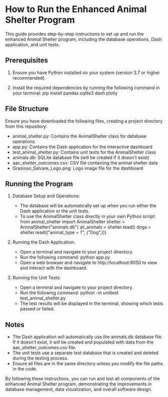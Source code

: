 # How to Run the Enhanced Animal Shelter Program

This guide provides step-by-step instructions to set up and run the enhanced Animal Shelter program, including the database operations, Dash application, and unit tests.

## Prerequisites

1. Ensure you have Python installed on your system (version 3.7 or higher recommended).

2. Install the required dependencies by running the following command in your terminal:
   pip install pandas sqlite3 dash plotly

## File Structure

Ensure you have downloaded the following files, creating a project directory from this repository:
- animal_shelter.py: Contains the AnimalShelter class for database operations
- app.py: Contains the Dash application for the interactive dashboard
- test_animal_shelter.py: Contains unit tests for the AnimalShelter class
- animals.db: SQLite database file (will be created if it doesn't exist)
- aac_shelter_outcomes.csv: CSV file containing the animal shelter data
- Grazioso_Salvare_Logo.png: Logo image file for the dashboard

## Running the Program

1. Database Setup and Operations:
   - The database will be automatically set up when you run either the Dash application or the unit tests.
   - To use the AnimalShelter class directly in your own Python script:
     from animal_shelter import AnimalShelter
     shelter = AnimalShelter("animals.db")
     all_animals = shelter.read()
     dogs = shelter.read(("animal_type = ?", ("Dog",)))

2. Running the Dash Application:
   - Open a terminal and navigate to your project directory.
   - Run the following command:
     python app.py
   - Open a web browser and navigate to http://localhost:8050 to view and interact with the dashboard.

3. Running the Unit Tests:
   - Open a terminal and navigate to your project directory.
   - Run the following command:
     python -m unittest test_animal_shelter.py
   - The test results will be displayed in the terminal, showing which tests passed or failed.

## Notes

- The Dash application will automatically use the animals.db database file. If it doesn't exist, it will be created and populated with data from the aac_shelter_outcomes.csv file.
- The unit tests use a separate test database that is created and deleted during the testing process.
- Ensure all files are in the same directory unless you modify the file paths in the code.

By following these instructions, you can run and test all components of the enhanced Animal Shelter program, demonstrating the improvements in database management, data visualization, and overall software design.
